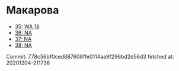 # Макарова
- [35: WA 18](35.md)
- [36: NA](36.md)
- [37: NA](37.md)
- [38: NA](38.md)

Commit: 778c56bf0ced887608ffe0114aa9f296bd2d56d3
 fetched at: 20201204-211736

